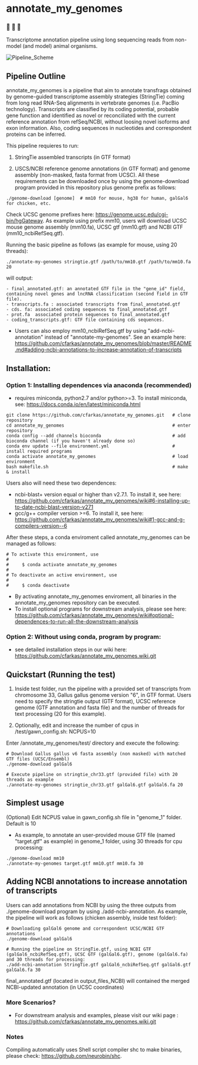 # annotate_my_genomes

### :microscope: :hatching_chick: :hatched_chick: 
Transcriptome annotation pipeline using long sequencing reads from non-model (and model) animal organisms.

![Pipeline_Scheme](https://user-images.githubusercontent.com/7016350/85973038-d9469e80-b98e-11ea-864e-03a803368143.jpg)


## Pipeline Outline
  annotate_my_genomes is a pipeline that aim to annotate transfrags obtained by genome-guided transcriptome assembly strategies (StringTie) coming from long read RNA-Seq alignments in vertebrate genomes (i.e. PacBio technology). Transcripts are classified by its coding potential, probable gene function and identified as novel or reconciliated with the current reference annotation from refSeq/NCBI, without loosing novel isoforms and exon information. Also, coding sequences in nucleotides and correspondent proteins can be inferred.   

This pipeline requieres to run:

1) StringTie assembled transcripts (in GTF format)

2) USCS/NCBI reference genome annotations (in GTF format) and genome assembly (non-masked, fasta format from UCSC). All these requirements can be downloaded once by using the genome-download program provided in this repository plus genome prefix as follows: 
```
./genome-download [genome]  # mm10 for mouse, hg38 for human, galGal6 for chicken, etc. 
```
Check UCSC genome prefixes here: https://genome.ucsc.edu/cgi-bin/hgGateway. As example using prefix mm10, users will download UCSC mouse genome assembly (mm10.fa), UCSC gtf (mm10.gtf) and NCBI GTF (mm10_ncbiRefSeq.gtf).

Running the basic pipeline as follows (as example for mouse, using 20 threads):
```
./annotate-my-genomes stringtie.gtf /path/to/mm10.gtf /path/to/mm10.fa 20
```
will output:
```
- final_annotated.gtf: an annotated GTF file in the "gene_id" field, containing novel genes and lncRNA classification (second field in GTF file). 
- transcripts.fa : associated transcripts from final_annotated.gtf 
- cds. fa: associated coding sequences to final_annotated.gtf
- prot.fa  associated protein sequences to final_annotated.gtf
- coding_transcripts.gtf: GTF file containing cds sequences.  
```
* Users can also employ mm10_ncbiRefSeq.gtf by using "add-ncbi-annotation" instead of "annotate-my-genomes". See an example here: https://github.com/cfarkas/annotate_my_genomes/blob/master/README.md#adding-ncbi-annotations-to-increase-annotation-of-transcripts  

## Installation:  

### Option 1: Installing dependences via anaconda (recommended)
- requires miniconda, python2.7 and/or python>=3. To install miniconda, see: https://docs.conda.io/en/latest/miniconda.html
```
git clone https://github.com/cfarkas/annotate_my_genomes.git   # clone repository
cd annotate_my_genomes                                         # enter repository
conda config --add channels bioconda                           # add bioconda channel (if you haven't already done so)
conda env update --file environment.yml                        # install required programs
conda activate annotate_my_genomes                             # load environment
bash makefile.sh                                               # make  & install
```
Users also will need these two dependences:
- ncbi-blast+ version equal or higher than v2.7.1. To install it, see here: https://github.com/cfarkas/annotate_my_genomes/wiki#6-installing-up-to-date-ncbi-blast-version-v271
- gcc/g++ compiler version >=6. To install it, see here: https://github.com/cfarkas/annotate_my_genomes/wiki#1-gcc-and-g-compilers-version--6

After these steps, a conda enviroment called annotate_my_genomes can be managed as follows:
```
# To activate this environment, use
#
#     $ conda activate annotate_my_genomes
#
# To deactivate an active environment, use
#
#     $ conda deactivate
```
- By activating annotate_my_genomes enviroment, all binaries in the annotate_my_genomes repository can be executed.  
- To install optional programs for downstream analysis, please see here: https://github.com/cfarkas/annotate_my_genomes/wiki#optional-dependences-to-run-all-the-downstream-analysis

### Option 2: Without using conda, program by program:

- see detailed installation steps in our wiki here: https://github.com/cfarkas/annotate_my_genomes.wiki.git

## Quickstart (Running the test)

1) Inside test folder, run the pipeline with a provided set of transcripts from chromosome 33, Gallus gallus genome version "6", in GTF format. Users need to specify the stringtie output (GTF format), UCSC reference genome (GTF annotation and fasta file) and the number of threads for text processing (20 for this example). 

2) Optionally, edit and increase the number of cpus in /test/gawn_config.sh: NCPUS=10

Enter /annotate_my_genomes/test/ directory and execute the following:

```
# Download Gallus gallus v6 fasta assembly (non masked) with matched GTF files (UCSC/Ensembl)
./genome-download galGal6

# Execute pipeline on stringtie_chr33.gtf (provided file) with 20 threads as example
./annotate-my-genomes stringtie_chr33.gtf galGal6.gtf galGal6.fa 20
```

## Simplest usage
(Optional) Edit NCPUS value in gawn_config.sh file in "genome_1" folder. Default is 10

- As example, to annotate an user-provided mouse GTF file (named "target.gtf" as example) in genome_1 folder, using 30 threads for cpu processing:
```
./genome-download mm10
./annotate-my-genomes target.gtf mm10.gtf mm10.fa 30
```

## Adding NCBI annotations to increase annotation of transcripts
Users can add annotations from NCBI by using the three outputs from ./genome-download program by using ./add-ncbi-annotation. 
As example, the pipeline will work as follows (chicken assembly, inside test folder):
```
# Downloading galGal6 genome and correspondent UCSC/NCBI GTF annotations
./genome-download galGal6

# Running the pipeline on StringTie.gtf, using NCBI GTF (galGal6_ncbiRefSeq.gtf), UCSC GTF (galGal6.gtf), genome (galGal6.fa) and 30 threads for processing:
./add-ncbi-annotation StringTie.gtf galGal6_ncbiRefSeq.gtf galGal6.gtf galGal6.fa 30
```
final_annotated.gtf (located in output_files_NCBI) will contained the merged NCBI-updated annotation (in UCSC coordinates)


### More Scenarios?

- For downstream analysis and examples, please visit our wiki page : https://github.com/cfarkas/annotate_my_genomes.wiki.git

### Notes
Compiling automatically uses Shell script compiler shc to make binaries, please check: https://github.com/neurobin/shc.
